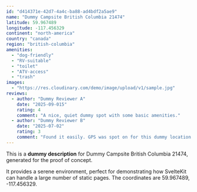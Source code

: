 ```yaml
---
id: "d414371e-42d7-4a4c-ba88-ad4bdf2a5ae9"
name: "Dummy Campsite British Columbia 21474"
latitude: 59.967489
longitude: -117.456329
continent: "north-america"
country: "canada"
region: "british-columbia"
amenities:
  - "dog-friendly"
  - "RV-suitable"
  - "toilet"
  - "ATV-access"
  - "trash"
images:
  - "https://res.cloudinary.com/demo/image/upload/v1/sample.jpg"
reviews:
  - author: "Dummy Reviewer A"
    date: "2025-09-015"
    rating: 4
    comment: "A nice, quiet dummy spot with some basic amenities."
  - author: "Dummy Reviewer B"
    date: "2025-07-02"
    rating: 3
    comment: "Found it easily. GPS was spot on for this dummy location."
---
```


This is a **dummy description** for Dummy Campsite British Columbia 21474, generated for the proof of concept.

It provides a serene environment, perfect for demonstrating how SvelteKit can handle a large number of static pages. The coordinates are 59.967489, -117.456329.
